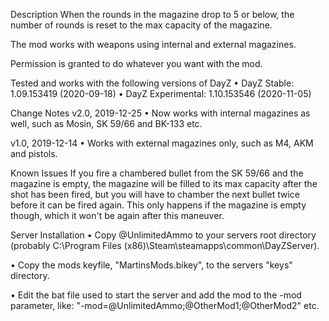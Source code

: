 Description
When the rounds in the magazine drop to 5 or below, the number of rounds is reset to the max capacity of the magazine.

The mod works with weapons using internal and external magazines.

Permission is granted to do whatever you want with the mod.


Tested and works with the following versions of DayZ
• DayZ Stable: 1.09.153419 (2020-09-18)
• DayZ Experimental: 1.10.153546 (2020-11-05)


Change Notes
v2.0, 2019-12-25
• Now works with internal magazines as well, such as Mosin, SK 59/66 and BK-133 etc.

v1.0, 2019-12-14
• Works with external magazines only, such as M4, AKM and pistols.


Known Issues
If you fire a chambered bullet from the SK 59/66 and the magazine is empty, the magazine will be filled to its max capacity after the shot has been fired, but you will have to chamber the next bullet twice before it can be fired again. This only happens if the magazine is empty though, which it won't be again after this maneuver.


Server Installation
• Copy @UnlimitedAmmo to your servers root directory
(probably C:\Program Files (x86)\Steam\steamapps\common\DayZServer\).

• Copy the mods keyfile, "MartinsMods.bikey", to the servers "keys" directory.

• Edit the bat file used to start the server and add the mod to the -mod parameter, like:
"-mod=@UnlimitedAmmo;@OtherMod1;@OtherMod2" etc.